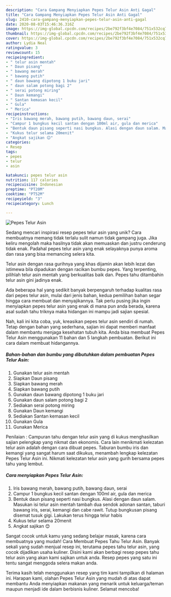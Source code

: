 ```yaml
---
description: "Cara Gampang Menyiapkan Pepes Telur Asin Anti Gagal"
title: "Cara Gampang Menyiapkan Pepes Telur Asin Anti Gagal"
slug: 2410-cara-gampang-menyiapkan-pepes-telur-asin-anti-gagal
date: 2020-08-03T15:46:36.316Z
image: https://img-global.cpcdn.com/recipes/2be792f3bf4e7084/751x532cq70/pepes-telur-asin-foto-resep-utama.jpg
thumbnail: https://img-global.cpcdn.com/recipes/2be792f3bf4e7084/751x532cq70/pepes-telur-asin-foto-resep-utama.jpg
cover: https://img-global.cpcdn.com/recipes/2be792f3bf4e7084/751x532cq70/pepes-telur-asin-foto-resep-utama.jpg
author: Lydia Neal
ratingvalue: 3
reviewcount: 15
recipeingredient:
- " telur asin mentah"
- " Daun pisang"
- " bawang merah"
- " bawang putih"
- " daun bawang dipotong 1 buku jari"
- " daun salam potong bagi 2"
- " serai potong miring"
- " Daun kemangi"
- " Santan kemasan kecil"
- " Gula"
- " Merica"
recipeinstructions:
- "Iris bawang merah, bawang putih, bawang daun, serai"
- "Campur 1 bungkus kecil santan dengan 100ml air, gula dan merica"
- "Bentuk daun pisang seperti nasi bungkus. Alasi dengan daun salam. Masukan isi telur asin mentah tambah dua sendok adonan santan, taburi bawang iris, serai, kemangi dan cabe rawit. Tutup bungkusan pisang disemat tusuk gigi. Lakukan terus hingga telur habis"
- "Kukus telur selama 20menit"
- "Angkat sajikan 😊"
categories:
- Resep
tags:
- pepes
- telur
- asin

katakunci: pepes telur asin 
nutrition: 117 calories
recipecuisine: Indonesian
preptime: "PT20M"
cooktime: "PT52M"
recipeyield: "3"
recipecategory: Lunch

---
```



![Pepes Telur Asin](https://img-global.cpcdn.com/recipes/2be792f3bf4e7084/751x532cq70/pepes-telur-asin-foto-resep-utama.jpg)

Sedang mencari inspirasi resep pepes telur asin yang unik? Cara membuatnya memang tidak terlalu sulit namun tidak gampang juga. Jika keliru mengolah maka hasilnya tidak akan memuaskan dan justru cenderung tidak enak. Padahal pepes telur asin yang enak selayaknya punya aroma dan rasa yang bisa memancing selera kita.

Telur asin dengan rasa gurihnya yang khas dijamin akan lebih lezat dan istimewa bila dipadukan dengan racikan bumbu pepes. Yang terpenting, pilihlah telur asin mentah yang berkualitas baik dan. Pepes tahu ditambahin telur asin gini jadinya enak.

Ada beberapa hal yang sedikit banyak berpengaruh terhadap kualitas rasa dari pepes telur asin, mulai dari jenis bahan, kedua pemilihan bahan segar hingga cara membuat dan menyajikannya. Tak perlu pusing jika ingin menyiapkan pepes telur asin yang enak di mana pun anda berada, karena asal sudah tahu triknya maka hidangan ini mampu jadi sajian spesial.


Nah, kali ini kita coba, yuk, kreasikan pepes telur asin sendiri di rumah. Tetap dengan bahan yang sederhana, sajian ini dapat memberi manfaat dalam membantu menjaga kesehatan tubuh kita. Anda bisa membuat Pepes Telur Asin menggunakan 11 bahan dan 5 langkah pembuatan. Berikut ini cara dalam membuat hidangannya.

<!--inarticleads1-->

##### Bahan-bahan dan bumbu yang dibutuhkan dalam pembuatan Pepes Telur Asin:

1. Gunakan  telur asin mentah
1. Siapkan  Daun pisang
1. Siapkan  bawang merah
1. Siapkan  bawang putih
1. Gunakan  daun bawang dipotong 1 buku jari
1. Gunakan  daun salam potong bagi 2
1. Sediakan  serai potong miring
1. Gunakan  Daun kemangi
1. Sediakan  Santan kemasan kecil
1. Gunakan  Gula
1. Gunakan  Merica


Penilaian : Campuran tahu dengan telur asin yang di kukus menghasilkan sajian pelengkap yang nikmat dan ekonomis. Cara lain menikmati kelezatan telur asin adalah dengan cara dibuat pepes. Taburan bumbu iris dan kemangi yang sangat harum saat dikukus, menambah lengkap kelezatan Pepes Telur Asin ini. Nikmati kelezatan telur asin yang gurih bersama pepes tahu yang lembut. 

<!--inarticleads2-->

##### Cara menyiapkan Pepes Telur Asin:

1. Iris bawang merah, bawang putih, bawang daun, serai
1. Campur 1 bungkus kecil santan dengan 100ml air, gula dan merica
1. Bentuk daun pisang seperti nasi bungkus. Alasi dengan daun salam. Masukan isi telur asin mentah tambah dua sendok adonan santan, taburi bawang iris, serai, kemangi dan cabe rawit. Tutup bungkusan pisang disemat tusuk gigi. Lakukan terus hingga telur habis
1. Kukus telur selama 20menit
1. Angkat sajikan 😊


Sangat cocok untuk kamu yang sedang belajar masak, karena cara membuatnya yang mudah! Cara Membuat Pepes Tahu Telur Asin. Banyak sekali yang sudah menjual resep ini, terutama pepes tahu telur asin, yang cocok dijadikan usaha kuliner. Disini kami akan berbagi resep pepes tahu telur asin yang akan kami sajikan untuk anda. Resep pepes yang satu ini tentu sangat menggoda selera makan anda. 

Terima kasih telah menggunakan resep yang tim kami tampilkan di halaman ini. Harapan kami, olahan Pepes Telur Asin yang mudah di atas dapat membantu Anda menyiapkan makanan yang menarik untuk keluarga/teman maupun menjadi ide dalam berbisnis kuliner. Selamat mencoba!
